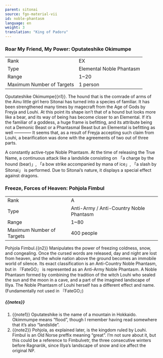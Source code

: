 ```yaml
---
parent: sitonai
source: fgo-material-vii
id: noble-phantasm
language: en
weight: 3
translation: "King of Padoru"
---
```


### Roar My Friend, My Power: Oputateshike Okimumpe

<table>
  <tr><td>Rank</td><td>EX</td></tr>
  <tr><td>Type</td><td>Elemental Noble Phantasm</td></tr>
  <tr><td>Range</td><td>1~20</td></tr>
  <tr><td>Maximum Number of Targets</td><td>1 person</td></tr>
</table>

Oputateshike Okimumpe{{n1}}.
The hound that is the comrade of arms of the Ainu little girl hero Sitonai has turned into a species of familiar.
It has been strengthened many times by magecraft from the Age of Gods by Freyja and Louhi.
At this point its shape isn’t that of a hound but looks more like a bear, and its way of being has become closer to an Elemental.
If it’s the familiar of a goddess, a huge frame is befitting, and its attribute being not a Demonic Beast or a Phantasmal Beast but an Elemental is befitting as well ———— It seems that, as a result of Freyja accepting such claim from Louhi, a bearification was done with the agreements of two out of three parts.

A constantly active-type Noble Phantasm.
At the time of releasing the True Name, a continuous attack like a landslide consisting on 「a charge by the hound (bear)」, 「a bow strike accompanied by mana of ice」, 「a slash by Sitonai」 is performed.
Due to Sitonai’s nature, it displays a special effect against dragons.

### Freeze, Forces of Heaven: Pohjola Fimbul

<table>
  <tr><td>Rank</td><td>A</td></tr>
  <tr><td>Type</td><td>Anti-Army / Anti-Country Noble Phantasm</td></tr>
  <tr><td>Range</td><td>1~80</td></tr>
  <tr><td>Maximum Number of Targets</td><td>400 people</td></tr>
</table>

Pohjola Fimbul.{{n2}}
Manipulates the power of freezing coldness, snow, and congealing.
Once the cursed words are released, day and night are lost from heaven, and the whole nation above the ground becomes an immobile world of silence.
Its exact classification is an Anti-Country Noble Phantasm, but in 『FateGO』 is represented as an Anti-Army Noble Phantasm.
A Noble Phantasm formed by combining the tradition of the witch Louhi who sealed the sun and the moon in a cave, and a part of the imagined landscape of Illya. The Noble Phantasm of Louhi herself has a different effect and name.
(Fundamentally not used in 『FateGO』)

##### {{notes}}

1. {{note1}} Oputateshike is the name of a mountain in Hokkaido. Okimmumpe means “flood”, though I remember having read somewhere that it’s also “landslide”.
2. {{note2}} Pohjola, as explained later, is the kingdom ruled by Louhi. Fimbul is an Old Norse preffix meaning “great”. I’m not sure about it, but this could be a reference to Fimbulvetr, the three consecutive winters before Ragnarök, since Illya’s landscape of snow and ice affect the original NP.

